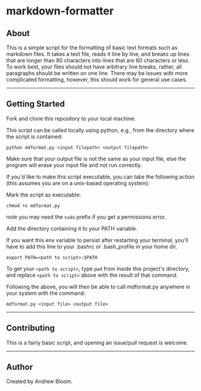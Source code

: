  # markdown-formatter

 ## About

 This is a simple script for the formatting of basic text formats such as
 markdown files. It takes a text file, reads it line by line, and breaks up
 lines that are longer than 80 characters into lines that are 80 characters or
 less. To work best, your files should not have arbitrary line breaks, rather,
 all paragraphs should be written on one line. There may be issues with more
 complicated formatting, however, this should work for general use cases.

 ***

 ## Getting Started

 Fork and clone this repository to your local machine.

 This script can be called locally using python, e.g., from the directory where
 the script is contained:

 `python mdformat.py <input filepath> <output filepath>`

 Make sure that your output file is not the same as your input file,
 else the program will erase your input file and not run correctly.

 If you'd like to make this script executable, you can take the following
 action (this assumes you are on a unix-based operating system):

 Mark the script as executable:

 `chmod +x mdformat.py`

 note you may need the `sudo` prefix if you get a permissions error.

 Add the directory containing it to your PATH variable.

 If you want this env variable to persist after restarting your terminal,
 you'll have to add this line to your .bashrc or .bash_profile in your home
 dir.

 `export PATH=<path to script>:$PATH`

 To get your `<path to script>`, type `pwd` from inside this project's
 directory, and replace `<path to script>` above with the result of that
 command.

 Following the above, you will then be able to call mdformat.py anywhere in
 your system with the command:

 `mdformat.py <input file> <output file>`

 ***

 ## Contributing

 This is a fairly basic script, and opening an issue/pull request is welcome.

 ***

 ## Author

 Created by Andrew Bloom.
